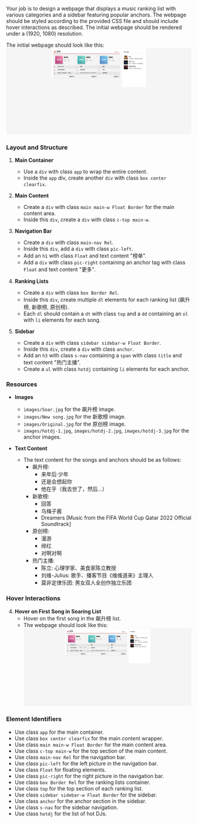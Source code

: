 
Your job is to design a webpage that displays a music ranking list with various categories and a sidebar featuring popular anchors. The webpage should be styled according to the provided CSS file and should include hover interactions as described. The initial webpage should be rendered under a (1920, 1080) resolution.

The initial webpage should look like this:
![initial webpage](./_images/origin.png)

### Layout and Structure

1. **Main Container**
   - Use a `div` with class `app` to wrap the entire content.
   - Inside the `app` div, create another `div` with class `box center clearfix`.

2. **Main Content**
   - Create a `div` with class `main main-w Float Border` for the main content area.
   - Inside this `div`, create a `div` with class `c-top main-w`.

3. **Navigation Bar**
   - Create a `div` with class `main-nav Rel`.
   - Inside this `div`, add a `div` with class `pic-left`.
   - Add an `h1` with class `Float` and text content "榜单".
   - Add a `div` with class `pic-right` containing an anchor tag with class `Float` and text content "更多".

4. **Ranking Lists**
   - Create a `div` with class `box Border Rel`.
   - Inside this `div`, create multiple `dl` elements for each ranking list (飙升榜, 新歌榜, 原创榜).
   - Each `dl` should contain a `dt` with class `top` and a `dd` containing an `ol` with `li` elements for each song.

5. **Sidebar**
   - Create a `div` with class `sidebar sidebar-w Float Border`.
   - Inside this `div`, create a `div` with class `anchor`.
   - Add an `h3` with class `s-nav` containing a `span` with class `title` and text content "热门主播".
   - Create a `ul` with class `hotdj` containing `li` elements for each anchor.

### Resources

- **Images**
  - `images/Soar.jpg` for the 飙升榜 image.
  - `images/New song.jpg` for the 新歌榜 image.
  - `images/Original.jpg` for the 原创榜 image.
  - `images/hotdj-1.jpg`, `images/hotdj-2.jpg`, `images/hotdj-3.jpg` for the anchor images.

- **Text Content**
  - The text content for the songs and anchors should be as follows:
    - 飙升榜:
      - 来年后·少年
      - 还是会想起你
      - 他在乎（我去世了，然后...）
    - 新歌榜:
      - 回答
      - 乌梅子酱
      - Dreamers [Music from the FIFA World Cup Qatar 2022 Official Soundtrack]
    - 原创榜:
      - 漫游
      - 绯红
      - 对啊对啊
    - 热门主播:
      - 陈立: 心理学家、美食家陈立教授
      - 刘维-Julius: 歌手、播客节目《维维道来》主理人
      - 莫非定律乐团: 男女双人全创作独立乐团

### Hover Interactions

4. **Hover on First Song in Soaring List**
   - Hover on the first song in the 飙升榜 list.
   - The webpage should look like this:
     ![hover on first song in soaring list](./_images/hover_on_first_song_in_soaring_list.png)


### Element Identifiers

- Use class `app` for the main container.
- Use class `box center clearfix` for the main content wrapper.
- Use class `main main-w Float Border` for the main content area.
- Use class `c-top main-w` for the top section of the main content.
- Use class `main-nav Rel` for the navigation bar.
- Use class `pic-left` for the left picture in the navigation bar.
- Use class `Float` for floating elements.
- Use class `pic-right` for the right picture in the navigation bar.
- Use class `box Border Rel` for the ranking lists container.
- Use class `top` for the top section of each ranking list.
- Use class `sidebar sidebar-w Float Border` for the sidebar.
- Use class `anchor` for the anchor section in the sidebar.
- Use class `s-nav` for the sidebar navigation.
- Use class `hotdj` for the list of hot DJs.
